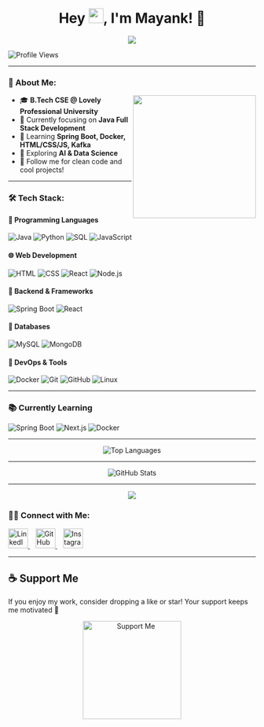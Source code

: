 <h1 align="center">Hey <img src="https://media.giphy.com/media/hvRJCLFzcasrR4ia7z/giphy.gif" width="30px">, I'm Mayank! 🚀</h1>

<p align="center">
  <img src="https://readme-typing-svg.herokuapp.com?font=Fira+Code&duration=3000&pause=1000&color=00FF00&center=true&vCenter=true&width=435&lines=Aspiring+Java+Developer+%7C+AI+%26+Data+Science+Learner;B.Tech+CSE">
</p>

![Profile Views](https://komarev.com/ghpvc/?username=mayank22&color=green)

---

### 🚀 About Me:
<img align="right" width="250" src="https://media.giphy.com/media/qgQUggAC3Pfv687qPC/giphy.gif">

- 🎓 **B.Tech CSE @ Lovely Professional University**  
- 🌱 Currently focusing on **Java Full Stack Development**  
- 🚀 Learning **Spring Boot, Docker, HTML/CSS/JS, Kafka**  
- 🧠 Exploring **AI & Data Science**  
- 📢 Follow me for clean code and cool projects!  

---

### 🛠 Tech Stack:

#### 🚀 Programming Languages  
![Java](https://img.shields.io/badge/Java-007396?style=for-the-badge&logo=java&logoColor=white)
![Python](https://img.shields.io/badge/Python-3776AB?style=for-the-badge&logo=python&logoColor=white)
![SQL](https://img.shields.io/badge/SQL-003B57?style=for-the-badge&logo=mysql&logoColor=white)
![JavaScript](https://img.shields.io/badge/JavaScript-F7DF1E?style=for-the-badge&logo=javascript&logoColor=black)

#### 🌐 Web Development  
![HTML](https://img.shields.io/badge/HTML5-E34F26?style=for-the-badge&logo=html5&logoColor=white)
![CSS](https://img.shields.io/badge/CSS3-1572B6?style=for-the-badge&logo=css3&logoColor=white)
![React](https://img.shields.io/badge/React-61DAFB?style=for-the-badge&logo=react&logoColor=black)
![Node.js](https://img.shields.io/badge/Node.js-339933?style=for-the-badge&logo=node.js&logoColor=white)

#### 🔧 Backend & Frameworks  
![Spring Boot](https://img.shields.io/badge/SpringBoot-6DB33F?style=for-the-badge&logo=springboot&logoColor=white)
![React](https://img.shields.io/badge/React-61DAFB?style=for-the-badge&logo=react&logoColor=black)

#### 💾 Databases  
![MySQL](https://img.shields.io/badge/MySQL-4479A1?style=for-the-badge&logo=mysql&logoColor=white)
![MongoDB](https://img.shields.io/badge/MongoDB-4EA94B?style=for-the-badge&logo=mongodb&logoColor=white)

#### 🐳 DevOps & Tools  
![Docker](https://img.shields.io/badge/Docker-2496ED?style=for-the-badge&logo=docker&logoColor=white)
![Git](https://img.shields.io/badge/Git-F05032?style=for-the-badge&logo=git&logoColor=white)
![GitHub](https://img.shields.io/badge/GitHub-181717?style=for-the-badge&logo=github&logoColor=white)
![Linux](https://img.shields.io/badge/Linux-FCC624?style=for-the-badge&logo=linux&logoColor=black)

---

### 📚 Currently Learning
![Spring Boot](https://img.shields.io/badge/FastAPI-009688?style=for-the-badge&logo=fastapi&logoColor=white)
![Next.js](https://img.shields.io/badge/Next.js-000000?style=for-the-badge&logo=next.js&logoColor=white)
![Docker](https://img.shields.io/badge/Kubernetes-326CE5?style=for-the-badge&logo=kubernetes&logoColor=white)

---

<!-- Top Languages -->
<p align="center">
  <img src="https://github-readme-stats.vercel.app/api/top-langs?username=mayank2295&show_icons=true&locale=en&layout=compact&theme=radical" alt="Top Languages" />
</p>

---

<!-- GitHub Stats -->
<p align="center">
  <img src="https://github-readme-stats.vercel.app/api?username=mayank2295&show_icons=true&locale=en&theme=radical" alt="GitHub Stats" />
</p>

---
<p align="center">
  <img src="https://github-readme-streak-stats.herokuapp.com/?user=mayank22&theme=dark">
</p>

### 👨‍💻 Connect with Me:

<p align="left">
  <a href="https://www.linkedin.com/in/mayank-g22/">
    <img src="https://cdn-icons-png.flaticon.com/512/174/174857.png" width="40px" alt="LinkedIn">
  </a>
  &nbsp;&nbsp;
  <a href="https://github.com/mayank22">
    <img src="https://cdn-icons-png.flaticon.com/512/25/25231.png" width="40px" alt="GitHub">
  </a>
  &nbsp;&nbsp;
  <a href="https://www.instagram.com/mayank_g2207/">
    <img src="https://upload.wikimedia.org/wikipedia/commons/a/a5/Instagram_icon.png" width="40px" alt="Instagram">
  </a>
</p>

---

## ☕ Support Me

If you enjoy my work, consider dropping a like or star! Your support keeps me motivated 🚀

<p align="center">
  <img src="https://cdn.buymeacoffee.com/buttons/v2/default-yellow.png" alt="Support Me" width="200">
</p>
